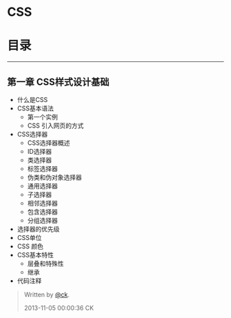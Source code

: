 
# CSS

# 目录

----------

## 第一章 CSS样式设计基础 

  - 什么是CSS
  - CSS基本语法
    - 第一个实例
    - CSS 引入网页的方式
  - CSS选择器
    - CSS选择器概述
    - ID选择器 
    - 类选择器 
    - 标签选择器
    - 伪类和伪对象选择器
    - 通用选择器
    - 子选择器
    - 相邻选择器
    - 包含选择器
    - 分组选择器  
  - 选择器的优先级
  - CSS单位
  - CSS 颜色
  - CSS基本特性
  	- 层叠和特殊性
  	- 继承 
  - 代码注释




>Written by [@ck](www.uitavern.com).
>
> 2013-11-05 00:00:36 CK